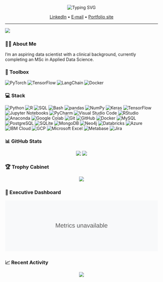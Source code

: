<!--  animated headline  -->
<p align="center">
  <img src="https://readme-typing-svg.demolab.com?font=Fira+Code&duration=3000&pause=700&color=36BCF7&center=true&vCenter=true&width=900&lines= Hi%2C+I'm+Andri+Gerber;Data+Scientist+%7C+Generative AI; building+data+products" alt="Typing SVG">
</p>

<p align="center">
  <a href="https://linkedin.com/in/andrigerber">LinkedIn</a> •
  <a href="mailto:andri.gerber@gmx.ch">E‑mail</a> •
  <a href="https://andrigerber.dev/">Portfolio site</a>
</p>

---

<img src="https://user-images.githubusercontent.com/74038190/213910845-af37a709-8995-40d6-be59-724526e3c3d7.gif" width="900">

### 👨‍💻 About Me
I’m an aspiring data scientist with a clinical background, currently completing an MSc in Applied Data Science.

### 🧰 Toolbox
![PyTorch](https://img.shields.io/badge/-PyTorch-%23EE4C2C?logo=pytorch&logoColor=white)
![TensorFlow](https://img.shields.io/badge/-TensorFlow-%23FF6F00?logo=tensorflow&logoColor=white)
![LangChain](https://img.shields.io/badge/-LangChain-%2300A000?logo=openai&logoColor=white)
![Docker](https://img.shields.io/badge/-Docker-%230db7ed?logo=docker&logoColor=white)

### 💻 Stack

<div align="left">
  <img src="https://cdn.jsdelivr.net/gh/devicons/devicon/icons/python/python-original.svg" height="40" alt="Python" />
  <img src="https://cdn.jsdelivr.net/gh/devicons/devicon/icons/r/r-original.svg" height="40" alt="R" />
  <img src="https://cdn.jsdelivr.net/gh/devicons/devicon/icons/mysql/mysql-original.svg" height="40" alt="SQL" />
  <img src="https://cdn.jsdelivr.net/gh/devicons/devicon/icons/bash/bash-original.svg" height="40" alt="Bash" />
  <img src="https://cdn.jsdelivr.net/npm/simple-icons@latest/icons/pandas.svg" height="40" alt="pandas" />
  <img src="https://cdn.jsdelivr.net/gh/devicons/devicon/icons/numpy/numpy-original.svg" height="40" alt="NumPy" />
  <img src="https://cdn.jsdelivr.net/gh/devicons/devicon/icons/keras/keras-original.svg" height="40" alt="Keras" />
  <img src="https://cdn.jsdelivr.net/gh/devicons/devicon/icons/tensorflow/tensorflow-original.svg" height="40" alt="TensorFlow" />
  <img src="https://cdn.jsdelivr.net/npm/simple-icons@latest/icons/jupyter.svg" height="40" alt="Jupyter Notebooks" />
  <img src="https://cdn.jsdelivr.net/npm/simple-icons@latest/icons/pycharm.svg" height="40" alt="PyCharm" />
  <img src="https://cdn.jsdelivr.net/npm/simple-icons@latest/icons/visualstudiocode.svg" height="40" alt="Visual Studio Code" />
  <img src="https://cdn.jsdelivr.net/npm/simple-icons@latest/icons/rstudio.svg" height="40" alt="RStudio" />
  <img src="https://cdn.jsdelivr.net/npm/simple-icons@latest/icons/anaconda.svg" height="40" alt="Anaconda" />
  <img src="https://cdn.jsdelivr.net/npm/simple-icons@latest/icons/googlecolab.svg" height="40" alt="Google Colab" />
  <img src="https://cdn.jsdelivr.net/gh/devicons/devicon/icons/git/git-original.svg" height="40" alt="Git" />
  <img src="https://cdn.jsdelivr.net/npm/simple-icons@latest/icons/github.svg" height="40" alt="GitHub" />
  <img src="https://cdn.jsdelivr.net/gh/devicons/devicon/icons/docker/docker-original.svg" height="40" alt="Docker" />
  <img src="https://cdn.jsdelivr.net/gh/devicons/devicon/icons/mysql/mysql-original.svg" height="40" alt="MySQL" />
  <img src="https://cdn.jsdelivr.net/gh/devicons/devicon/icons/postgresql/postgresql-original.svg" height="40" alt="PostgreSQL" />
  <img src="https://cdn.jsdelivr.net/gh/devicons/devicon/icons/sqlite/sqlite-original.svg" height="40" alt="SQLite" />
  <img src="https://cdn.jsdelivr.net/gh/devicons/devicon/icons/mongodb/mongodb-original.svg" height="40" alt="MongoDB" />
  <img src="https://cdn.jsdelivr.net/gh/devicons/devicon/icons/neo4j/neo4j-original.svg" height="40" alt="Neo4j" />
  <img src="https://cdn.jsdelivr.net/npm/simple-icons@latest/icons/databricks.svg" height="40" alt="Databricks" />
  <img src="https://cdn.jsdelivr.net/gh/devicons/devicon/icons/azure/azure-original.svg" height="40" alt="Azure" />
  <img src="https://cdn.jsdelivr.net/npm/simple-icons@latest/icons/ibmcloud.svg" height="40" alt="IBM Cloud" />
  <img src="https://cdn.jsdelivr.net/gh/devicons/devicon/icons/googlecloud/googlecloud-original.svg" height="40" alt="GCP" />
  <img src="https://cdn.jsdelivr.net/npm/simple-icons@latest/icons/microsoftexcel.svg" height="40" alt="Microsoft Excel" />
  <img src="https://cdn.jsdelivr.net/npm/simple-icons@latest/icons/metabase.svg" height="40" alt="Metabase" />
  <img src="https://cdn.jsdelivr.net/npm/simple-icons@latest/icons/jira.svg" height="40" alt="Jira" />
</div>

### 📊 GitHub Stats
<p align="center">
  <img src="https://github-readme-stats.vercel.app/api?username=andrigerber&show_icons=true&theme=tokyonight&include_all_commits=true" height="165">
  <img src="https://github-readme-stats.vercel.app/api/top-langs/?username=andrigerber&layout=compact&theme=tokyonight" height="165">
</p>

### 🏆 Trophy Cabinet
<p align="center">
  <img src="https://github-profile-trophy.vercel.app/?username=andrigerber&theme=gruvbox&row=1&column=7">
</p>

### 🔭 Executive Dashboard
<!-- Metrics SVG auto‑committed by workflow -->
<p align="center">
  <img src="https://raw.githubusercontent.com/andrigerber/andrigerber/main/github-metrics.svg">
</p>

### 📈 Recent Activity
<p align="center">
  <img src="https://github-readme-activity-graph.vercel.app/graph?username=andrigerber&theme=github">
</p>
